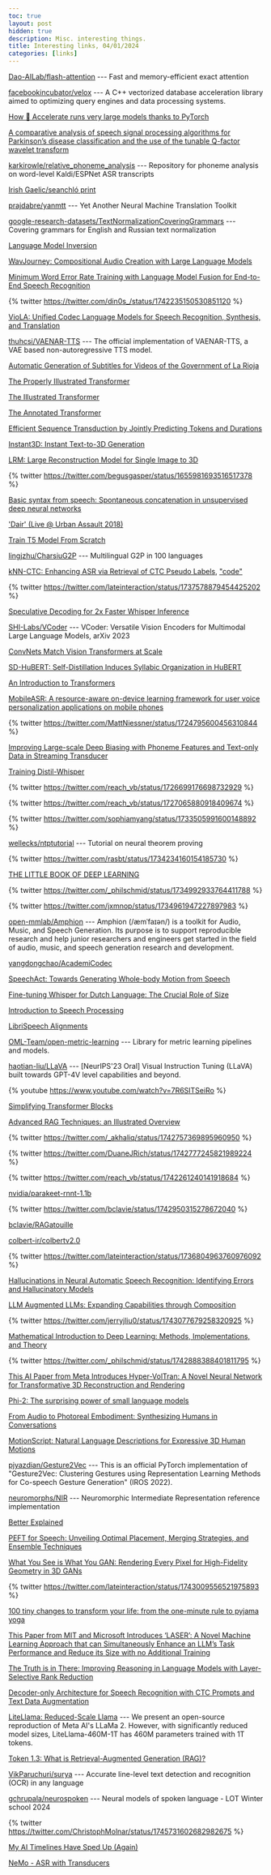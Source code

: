 ```yaml
---
toc: true
layout: post
hidden: true
description: Misc. interesting things.
title: Interesting links, 04/01/2024
categories: [links]
---
```


[Dao-AILab/flash-attention](https://github.com/Dao-AILab/flash-attention) --- Fast and memory-efficient exact attention

[facebookincubator/velox](https://github.com/facebookincubator/velox) --- A C++ vectorized database acceleration library aimed to optimizing query engines and data processing systems.

[How 🤗 Accelerate runs very large models thanks to PyTorch](https://huggingface.co/blog/accelerate-large-models)

[A comparative analysis of speech signal processing algorithms for Parkinson’s disease classification and the use of the tunable Q-factor wavelet transform](https://www.sciencedirect.com/science/article/pii/S1568494618305799)

[karkirowle/relative_phoneme_analysis](https://github.com/karkirowle/relative_phoneme_analysis) --- Repository for phoneme analysis on word-level Kaldi/ESPNet ASR transcripts

[Irish Gaelic/seanchló print](https://readcoop.eu/model/irish-gaelic-seanchlo-print/)

[prajdabre/yanmtt](https://github.com/prajdabre/yanmtt) --- Yet Another Neural Machine Translation Toolkit

[google-research-datasets/TextNormalizationCoveringGrammars](https://github.com/google-research-datasets/TextNormalizationCoveringGrammars) --- Covering grammars for English and Russian text normalization

[Language Model Inversion](https://arxiv.org/abs/2311.13647)

[WavJourney: Compositional Audio Creation with Large Language Models](https://arxiv.org/abs/2307.14335)

[Minimum Word Error Rate Training with Language Model Fusion for End-to-End Speech Recognition](https://arxiv.org/abs/2106.02302)

{% twitter https://twitter.com/din0s_/status/1742235150530851120 %}

[VioLA: Unified Codec Language Models for Speech Recognition, Synthesis, and Translation](https://arxiv.org/abs/2305.16107)

[thuhcsi/VAENAR-TTS](https://github.com/thuhcsi/VAENAR-TTS) --- The official implementation of VAENAR-TTS, a VAE based non-autoregressive TTS model.

[Automatic Generation of Subtitles for Videos of the Government of La Rioja](https://link.springer.com/chapter/10.1007/978-3-031-34020-8_30)

[The Properly Illustrated Transformer](https://aniruddhadeb.com/articles/2023/properly-illustrated-transformer.html)

[The Illustrated Transformer](https://jalammar.github.io/illustrated-transformer/)

[The Annotated Transformer](http://nlp.seas.harvard.edu/annotated-transformer/)

[Efficient Sequence Transduction by Jointly Predicting Tokens and Durations](https://arxiv.org/abs/2304.06795)

[Instant3D: Instant Text-to-3D Generation](https://arxiv.org/abs/2311.08403)

[LRM: Large Reconstruction Model for Single Image to 3D](https://arxiv.org/abs/2311.04400)

{% twitter https://twitter.com/begusgasper/status/1655981693516517378 %}

[Basic syntax from speech: Spontaneous concatenation in unsupervised deep neural networks](https://arxiv.org/abs/2305.01626)

['Dair' (Live @ Urban Assault 2018)](https://irishmetalarchive.com/videos/corr-mhona-dair-live-urban-assault-2018/)

[Train T5 Model From Scratch](https://www.kaggle.com/code/fadyelkbeer/train-t5-model-from-scratch)

[lingjzhu/CharsiuG2P](https://github.com/lingjzhu/CharsiuG2P) --- Multilingual G2P in 100 languages

[kNN-CTC: Enhancing ASR via Retrieval of CTC Pseudo Labels](https://arxiv.org/abs/2312.13560),
["code"](https://github.com/NKU-HLT/KNN-CTC)

{% twitter https://twitter.com/lateinteraction/status/1737578879454425202 %}

[Speculative Decoding for 2x Faster Whisper Inference](https://huggingface.co/blog/whisper-speculative-decoding)

[SHI-Labs/VCoder](https://github.com/SHI-Labs/VCoder) --- VCoder: Versatile Vision Encoders for Multimodal Large Language Models, arXiv 2023

[ConvNets Match Vision Transformers at Scale](https://arxiv.org/abs/2310.16764)

[SD-HuBERT: Self-Distillation Induces Syllabic Organization in HuBERT](https://arxiv.org/abs/2310.10803)

[An Introduction to Transformers](https://arxiv.org/abs/2304.10557)

[MobileASR: A resource-aware on-device learning framework for user voice personalization applications on mobile phones](https://arxiv.org/abs/2306.09384)

{% twitter https://twitter.com/MattNiessner/status/1724795600456310844 %}

[Improving Large-scale Deep Biasing with Phoneme Features and Text-only Data in Streaming Transducer](https://arxiv.org/abs/2311.08966)

[Training Distil-Whisper](https://github.com/huggingface/distil-whisper/tree/main/training?s=09#training-distil-whisper)

{% twitter https://twitter.com/reach_vb/status/1726699176698732929 %}

{% twitter https://twitter.com/reach_vb/status/1727065880918409674 %}

{% twitter https://twitter.com/sophiamyang/status/1733505991600148892 %}

[wellecks/ntptutorial](https://github.com/wellecks/ntptutorial) --- Tutorial on neural theorem proving

{% twitter https://twitter.com/rasbt/status/1734234160154185730 %}

[THE LITTLE BOOK OF DEEP LEARNING](https://fleuret.org/francois/lbdl.html)

{% twitter https://twitter.com/_philschmid/status/1734992933764411788 %}

{% twitter https://twitter.com/jxmnop/status/1734961947227897983 %}

[open-mmlab/Amphion](https://github.com/open-mmlab/Amphion) --- Amphion (/æmˈfaɪən/) is a toolkit for Audio, Music, and Speech Generation. Its purpose is to support reproducible research and help junior researchers and engineers get started in the field of audio, music, and speech generation research and development.

[yangdongchao/AcademiCodec](https://github.com/yangdongchao/AcademiCodec)

[SpeechAct: Towards Generating Whole-body Motion from Speech](https://arxiv.org/abs/2311.17425)

[Fine-tuning Whisper for Dutch Language: The Crucial Role of Size](https://blog.ml6.eu/fine-tuning-whisper-for-dutch-language-the-crucial-role-of-size-dd5a7012d45f)

[Introduction to Speech Processing](https://speechprocessingbook.aalto.fi/index.html)

[LibriSpeech Alignments](https://zenodo.org/records/2619474)

[OML-Team/open-metric-learning](https://github.com/OML-Team/open-metric-learning) --- Library for metric learning pipelines and models.

[haotian-liu/LLaVA](https://github.com/haotian-liu/LLaVA) --- [NeurIPS'23 Oral] Visual Instruction Tuning (LLaVA) built towards GPT-4V level capabilities and beyond.

{% youtube https://www.youtube.com/watch?v=7R6SITSeiRo %}

[Simplifying Transformer Blocks](https://arxiv.org/abs/2311.01906)

[Advanced RAG Techniques: an Illustrated Overview](https://pub.towardsai.net/advanced-rag-techniques-an-illustrated-overview-04d193d8fec6)

{% twitter https://twitter.com/_akhaliq/status/1742757369895960950 %}

{% twitter https://twitter.com/DuaneJRich/status/1742777245821989224 %}

{% twitter https://twitter.com/reach_vb/status/1742261240141918684 %}

[nvidia/parakeet-rnnt-1.1b](https://huggingface.co/nvidia/parakeet-rnnt-1.1b)

{% twitter https://twitter.com/bclavie/status/1742950315278672040 %}

[bclavie/RAGatouille](https://github.com/bclavie/RAGatouille)

[colbert-ir/colbertv2.0](https://huggingface.co/colbert-ir/colbertv2.0)

{% twitter https://twitter.com/lateinteraction/status/1736804963760976092 %}

[Hallucinations in Neural Automatic Speech Recognition: Identifying Errors and Hallucinatory Models](https://arxiv.org/abs/2401.01572)

[LLM Augmented LLMs: Expanding Capabilities through Composition](https://arxiv.org/abs/2401.02412)

{% twitter https://twitter.com/jerryjliu0/status/1743077679258320925 %}

[Mathematical Introduction to Deep Learning: Methods, Implementations, and Theory](https://arxiv.org/abs/2310.20360)

{% twitter https://twitter.com/_philschmid/status/1742888388401811795 %}

[This AI Paper from Meta Introduces Hyper-VolTran: A Novel Neural Network for Transformative 3D Reconstruction and Rendering](https://www.marktechpost.com/2024/01/03/this-ai-paper-from-mete-introduces-hyper-voltran-a-novel-neural-network-for-transformative-3d-reconstruction-and-rendering/)

[Phi-2: The surprising power of small language models](https://www.microsoft.com/en-us/research/blog/phi-2-the-surprising-power-of-small-language-models/)

[From Audio to Photoreal Embodiment: Synthesizing Humans in Conversations](https://arxiv.org/abs/2401.01885)

[MotionScript: Natural Language Descriptions for Expressive 3D Human Motions](https://arxiv.org/abs/2312.12634)

[pjyazdian/Gesture2Vec](https://github.com/pjyazdian/Gesture2Vec) --- This is an official PyTorch implementation of "Gesture2Vec: Clustering Gestures using Representation Learning Methods for Co-speech Gesture Generation" (IROS 2022).

[neuromorphs/NIR](https://github.com/neuromorphs/NIR) --- Neuromorphic Intermediate Representation reference implementation

[Better Explained](https://betterexplained.com/)

[PEFT for Speech: Unveiling Optimal Placement, Merging Strategies, and Ensemble Techniques](https://arxiv.org/abs/2401.02122)

[What You See is What You GAN: Rendering Every Pixel for High-Fidelity Geometry in 3D GANs](https://arxiv.org/abs/2401.02411)

{% twitter https://twitter.com/lateinteraction/status/1743009556521975893 %}

[100 tiny changes to transform your life: from the one-minute rule to pyjama yoga](https://www.theguardian.com/lifeandstyle/2024/jan/01/100-tiny-changes-to-transform-your-life-from-the-one-minute-rule-to-pyjama-yoga)

[This Paper from MIT and Microsoft Introduces ‘LASER’: A Novel Machine Learning Approach that can Simultaneously Enhance an LLM’s Task Performance and Reduce its Size with no Additional Training](https://www.marktechpost.com/2024/01/02/this-paper-from-mit-and-microsoft-introduces-laser-a-novel-machine-learning-approach-that-can-simultaneously-enhance-an-llms-task-performance-and-reduce-its-size-with-no-additional-training/)

[The Truth is in There: Improving Reasoning in Language Models with Layer-Selective Rank Reduction](https://arxiv.org/abs/2312.13558)

[Decoder-only Architecture for Speech Recognition with CTC Prompts and Text Data Augmentation](https://arxiv.org/abs/2309.08876)

[LiteLlama: Reduced-Scale Llama](https://huggingface.co/ahxt/LiteLlama-460M-1T) --- We present an open-source reproduction of Meta AI's LLaMa 2. However, with significantly reduced model sizes, LiteLlama-460M-1T has 460M parameters trained with 1T tokens.

[Token 1.3: What is Retrieval-Augmented Generation (RAG)?](https://www.turingpost.com/p/rag)

[VikParuchuri/surya](https://github.com/VikParuchuri/surya) --- Accurate line-level text detection and recognition (OCR) in any language

[gchrupala/neurospoken](https://github.com/gchrupala/neurospoken) --- Neural models of spoken language - LOT Winter school 2024

{% twitter https://twitter.com/ChristophMolnar/status/1745731602682982675 %}

[My AI Timelines Have Sped Up (Again)](https://www.alexirpan.com/2024/01/10/ai-timelines-2024.html)

[NeMo - ASR with Transducers](https://colab.research.google.com/github/NVIDIA/NeMo/blob/stable/tutorials/asr/ASR_with_Transducers.ipynb)

